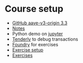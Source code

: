 # Course setup

- [GitHub aave-v3-origin 3.3](https://github.com/aave-dao/aave-v3-origin/tree/v3.3.0)
- [Notes](../notes)
- Python demo on [jupyter](https://jupyter.org/install)
- [Tenderly](https://tenderly.co/) to debug transactions
- [Foundry](https://github.com/foundry-rs/foundry) for exercises
- [Exercise setup](../foundry/README.md)
- [Exercises](../foundry/exercises)
